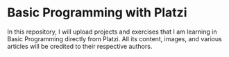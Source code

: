 # Basic Programming with Platzi

In this repository, I will upload projects and exercises that I am learning in Basic Programming directly from Platzi. All its content, images, and various articles will be credited to their respective authors.

